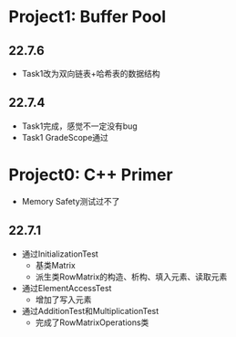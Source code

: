 # Project1: Buffer Pool
## 22.7.6
- Task1改为双向链表+哈希表的数据结构
## 22.7.4
- Task1完成，感觉不一定没有bug
- Task1 GradeScope通过

# Project0: C++ Primer
- Memory Safety测试过不了
## 22.7.1
- 通过InitializationTest
  - 基类Matrix
  - 派生类RowMatrix的构造、析构、填入元素、读取元素
- 通过ElementAccessTest
  - 增加了写入元素
- 通过AdditionTest和MultiplicationTest
  - 完成了RowMatrixOperations类